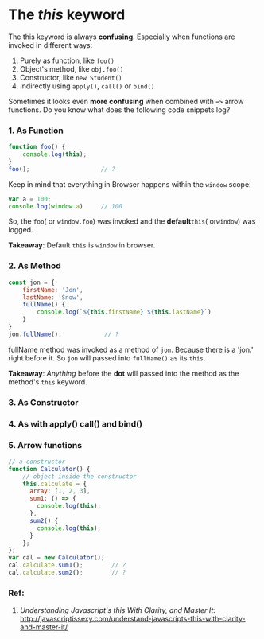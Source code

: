 # The **_this_** keyword

The this keyword is always **confusing**. Especially when functions are invoked in different ways:

1. Purely as function, like `foo()`
1. Object's method, like `obj.foo()`
3. Constructor, like `new Student()`
4. Indirectly using `apply()`, `call()` or `bind()`

Sometimes it looks even **more confusing** when combined with `=>` arrow functions. Do you know what does the following code snippets log?

### 1. As Function

```js
function foo() {
    console.log(this);
}
foo();                    // ?
```
Keep in mind that everything in Browser happens within the `window` scope:
```js
var a = 100;
console.log(window.a)     // 100
```
So, the `foo`( or `window.foo`) was invoked and the **default**`this`( or`window`) was logged.

**Takeaway**: Default `this` is `window` in browser.

### 2. As Method
```js
const jon = {
    firstName: 'Jon',
    lastName: 'Snow',
    fullName() {
        console.log(`${this.firstName} ${this.lastName}`)
    }
}
jon.fullName();            // ?
```
fullName method was invoked as a method of `jon`. Because there is a 'jon.' right before it. So `jon` will passed into `fullName()` as its `this`.

**Takeaway**: _Anything_ before the **dot** will passed into the method as the method's `this` keyword.

### 3. As Constructor

### 4. As with apply\(\) call\(\) and bind\(\)

### 5. Arrow functions

```js
// a constructor
function Calculator() {
    // object inside the constructor
    this.calculate = {
      array: [1, 2, 3],
      sum1: () => {
        console.log(this);
      },
      sum2() {
        console.log(this);
      }
    };
};
var cal = new Calculator();
cal.calculate.sum1();        // ?
cal.calculate.sum2();        // ?
```

### Ref:
1. _Understanding Javascript's this With Clarity, and Master It_: http://javascriptissexy.com/understand-javascripts-this-with-clarity-and-master-it/
